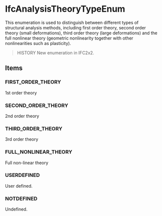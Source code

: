 # IfcAnalysisTheoryTypeEnum

This enumeration is used to distinguish between different types of structural analysis methods, including first order theory, second order theory (small deformations), third order theory (large deformations) and the full nonlinear theory (geometric nonlinearity together with other nonlinearities such as plasticity).

> HISTORY  New enumeration in IFC2x2.

## Items

### FIRST_ORDER_THEORY
1st order theory

### SECOND_ORDER_THEORY
2nd order theory

### THIRD_ORDER_THEORY
3rd order theory

### FULL_NONLINEAR_THEORY
Full non-linear theory

### USERDEFINED
User defined.

### NOTDEFINED
Undefined.
